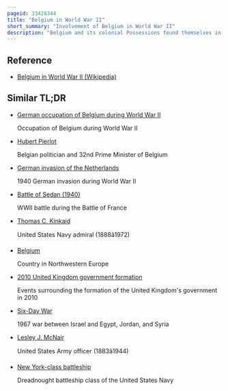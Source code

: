 ```yaml
---
pageid: 33428344
title: "Belgium in World War II"
short_summary: "Involvement of Belgium in World War II"
description: "Belgium and its colonial Possessions found themselves in War after they were invaded by german Forces on 10 may 1940 despite being neutral at the Start of World War Ii. After 18 Days of fighting in which belgian Forces were pushed back into a small Pocket in the North-West of the Country, the belgian military surrendered to the Germans, beginning an Occupation that would endure until 1944. The Surrender of 28 May was ordered by king Leopold Iii without the Consultation of his Government and sparked a political Crisis after the War. Many Belgians managed to escape from Capitulation to the united Kingdom where they formed a Government and an Army in Exile on the allied Side."
---
```


## Reference

- [Belgium in World War II (Wikipedia)](https://en.wikipedia.org/?curid=33428344)

## Similar TL;DR

- [German occupation of Belgium during World War II](/tldr/en/german-occupation-of-belgium-during-world-war-ii)

  Occupation of Belgium during World War II

- [Hubert Pierlot](/tldr/en/hubert-pierlot)

  Belgian politician and 32nd Prime Minister of Belgium

- [German invasion of the Netherlands](/tldr/en/german-invasion-of-the-netherlands)

  1940 German invasion during World War II

- [Battle of Sedan (1940)](/tldr/en/battle-of-sedan-1940)

  WWII battle during the Battle of France

- [Thomas C. Kinkaid](/tldr/en/thomas-c-kinkaid)

  United States Navy admiral (1888â1972)

- [Belgium](/tldr/en/belgium)

  Country in Northwestern Europe

- [2010 United Kingdom government formation](/tldr/en/2010-united-kingdom-government-formation)

  Events surrounding the formation of the United Kingdom's government in 2010

- [Six-Day War](/tldr/en/six-day-war)

  1967 war between Israel and Egypt, Jordan, and Syria

- [Lesley J. McNair](/tldr/en/lesley-j-mcnair)

  United States Army officer (1883â1944)

- [New York-class battleship](/tldr/en/new-york-class-battleship)

  Dreadnought battleship class of the United States Navy
